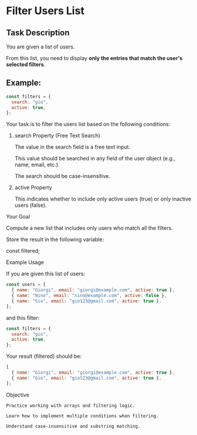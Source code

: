 # Filter Users List

## Task Description

You are given a list of users.

From this list, you need to display **only the entries that match the user's selected filters**.

## Example:

```javascript
const filters = {
  search: "gio",
  active: true,
};
```

Your task is to filter the users list based on the following conditions:

1. search Property (Free Text Search)

   The value in the search field is a free text input.

   This value should be searched in any field of the user object (e.g., name, email, etc.).

   The search should be case-insensitive.

2. active Property

   This indicates whether to include only active users (true) or only inactive users (false).

Your Goal

Compute a new list that includes only users who match all the filters.

Store the result in the following variable:

const filtered;

Example Usage

If you are given this list of users:

```javascript
const users = [
  { name: "Giorgi", email: "giorgi@example.com", active: true },
  { name: "Nino", email: "nino@example.com", active: false },
  { name: "Gio", email: "gio123@gmail.com", active: true },
];
```

and this filter:

```javascript
const filters = {
  search: "gio",
  active: true,
};
```

Your result (filtered) should be:

```javascript
[
  { name: "Giorgi", email: "giorgi@example.com", active: true },
  { name: "Gio", email: "gio123@gmail.com", active: true },
];
```

Objective

    Practice working with arrays and filtering logic.

    Learn how to implement multiple conditions when filtering.

    Understand case-insensitive and substring matching.
